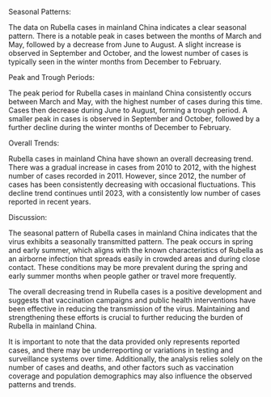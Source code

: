 Seasonal Patterns: 

The data on Rubella cases in mainland China indicates a clear seasonal pattern. There is a notable peak in cases between the months of March and May, followed by a decrease from June to August. A slight increase is observed in September and October, and the lowest number of cases is typically seen in the winter months from December to February. 

Peak and Trough Periods: 

The peak period for Rubella cases in mainland China consistently occurs between March and May, with the highest number of cases during this time. Cases then decrease during June to August, forming a trough period. A smaller peak in cases is observed in September and October, followed by a further decline during the winter months of December to February.

Overall Trends: 

Rubella cases in mainland China have shown an overall decreasing trend. There was a gradual increase in cases from 2010 to 2012, with the highest number of cases recorded in 2011. However, since 2012, the number of cases has been consistently decreasing with occasional fluctuations. This decline trend continues until 2023, with a consistently low number of cases reported in recent years.

Discussion: 

The seasonal pattern of Rubella cases in mainland China indicates that the virus exhibits a seasonally transmitted pattern. The peak occurs in spring and early summer, which aligns with the known characteristics of Rubella as an airborne infection that spreads easily in crowded areas and during close contact. These conditions may be more prevalent during the spring and early summer months when people gather or travel more frequently.

The overall decreasing trend in Rubella cases is a positive development and suggests that vaccination campaigns and public health interventions have been effective in reducing the transmission of the virus. Maintaining and strengthening these efforts is crucial to further reducing the burden of Rubella in mainland China.

It is important to note that the data provided only represents reported cases, and there may be underreporting or variations in testing and surveillance systems over time. Additionally, the analysis relies solely on the number of cases and deaths, and other factors such as vaccination coverage and population demographics may also influence the observed patterns and trends.